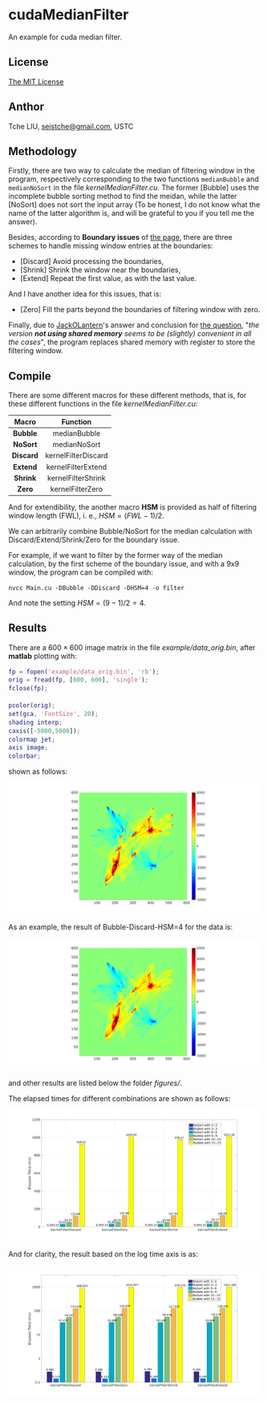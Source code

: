 # cudaMedianFilter

An example for cuda median filter.

## License

[The MIT License](http://tchel.mit-license.org/)

## Anthor

Tche LIU, seistche@gmail.com, USTC

## Methodology

Firstly, there are two way to calculate the median of filtering window in the program, respectively corresponding to the two functions `medianBubble` and `medianNoSort` in the file _kernelMedianFilter.cu_. The former [Bubble] uses the incomplete bubble sorting method to find the meidan, while the latter [NoSort] does not sort the input array (To be honest, I do not know what the name of the latter algorithm is, and will be grateful to you if you tell me the answer).

Besides, according to __Boundary issues__ of [the page](https://en.wikipedia.org/wiki/Median_filter), there are three schemes to handle missing window entries at the boundaries:

- [Discard] Avoid processing the boundaries,
- [Shrink] Shrink the window near the boundaries,
- [Extend] Repeat the first value, as with the last value.

And I have another idea for this issues, that is:

- [Zero] Fill the parts beyond the boundaries of filtering window with zero.

Finally, due to  [JackOLantern](https://stackoverflow.com/users/1886641/jackolantern)'s answer and conclusion for [the question](https://stackoverflow.com/questions/19634328/2d-cuda-median-filter-optimization), "_the version __not using shared memory__ seems to be (slightly) convenient in all the cases_", the program replaces shared memory with register to store the filtering window.

## Compile

There are some different macros for these different methods, that is, for these different  functions in the file _kernelMedianFilter.cu_:

|    Macro    |      Function       |
| :---------: | :-----------------: |
| __Bubble__  |    medianBubble     |
| __NoSort__  |    medianNoSort     |
| __Discard__ | kernelFilterDiscard |
| __Extend__  | kernelFilterExtend  |
| __Shrink__  | kernelFilterShrink  |
|  __Zero__   |  kernelFilterZero   |

And for extendibility, the another macro __HSM__ is provided as half of filtering window length (FWL), i. e., $HSM = (FWL - 1)/2$.

We can arbitrarily combine Bubble/NoSort for the median calculation with Discard/Extend/Shrink/Zero for the boundary issue.

 For example, if we want to filter by the former way of the median calculation, by the first scheme of the boundary issue, and with a 9x9 window, the program can be compiled with:

```shell
nvcc Main.cu -DBubble -DDiscard -DHSM=4 -o filter
```

And note the setting $HSM=(9-1)/2=4$.

## Results

There are a $600 \times 600$ image matrix in the file _example/data_orig.bin_, after __matlab__ plotting with:

```matlab
fp = fopen('example/data_orig.bin', 'rb');
orig = fread(fp, [600, 600], 'single');
fclose(fp);

pcolor(orig);
set(gca, 'FontSize', 20);
shading interp;
caxis([-5000,5000]);
colormap jet;
axis image;
colorbar;
```

shown as follows:

![Original Image](figures/origin.png)

As an example, the result of Bubble-Discard-HSM=4 for the data is:

![Bubble-Discard-HSM=4](figures/filter_Discard_Bubble_9x9.png)

and other results are listed below the folder _figures/_.

The elapsed times for different combinations are shown as follows:

![TimeChart](figures/TimeChart.png)

And for clarity, the result based on the log time axis is as:

![LogTimeChart](figures/LogTimeChart.png)


